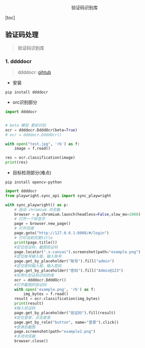 <center>验证码识别库</center>





[toc]







## 验证码处理

> 验证码识别库





### 1. ddddocr

> ddddocr: [gihtub](https://github.com/sml2h3/ddddocr)



* 安装

```shell
pip install ddddocr
```

* orc识别部分

```python
import ddddocr


# beta 模型 更好识别
ocr = ddddocr.DdddOcr(beta=True)
# ocr = ddddocr.DdddOcr()

with open("test.jpg", 'rb') as f:
    image = f.read()

res = ocr.classification(image)
print(res)
```

* 目标检测部分(难点)

```shell
pip install opencv-python
```

```python
import ddddocr
from playwright.sync_api import sync_playwright

with sync_playwright() as p:
    # 启动 chromium 浏览器
    browser = p.chromium.launch(headless=False,slow_mo=1000)
    # 打开一个标签页
    page = browser.new_page()
    # 打开百度
    page.goto("http://127.0.0.1:8008/#/login")
    # 打印当前页面title
    print(page.title())
    #定位验证码，截图验证码
    page.locator(".s-canvas").screenshot(path="example.png")
    #定位账号输入框，输入账号
    page.get_by_placeholder("账号").fill("admin")
    #定位密码输入框，输入密码
    page.get_by_placeholder("密码").fill("Admin@123")
    #实例化验证码识别的库
    ocr = ddddocr.DdddOcr()
    #打开截图的验证码
    with open('example.png', 'rb') as f:
        img_bytes = f.read()
    result = ocr.classification(img_bytes)
    print(result)
    #输入验证码
    page.get_by_placeholder("验证码").fill(result)
    #定位登录，点击登录
    page.get_by_role("button", name="登录").click()
    #登录后截图
    page.screenshot(path="example2.png")
    #关闭浏览器
    browser.close()

```

